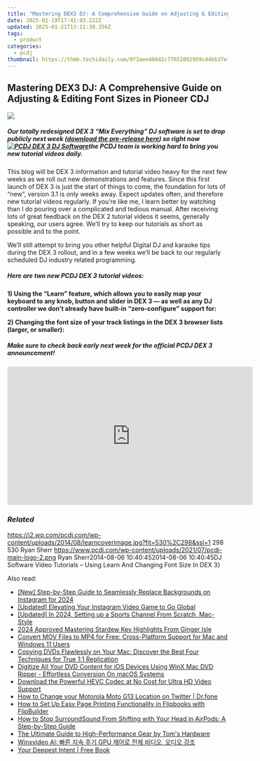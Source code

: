 ```yaml
---
title: "Mastering DEX3 DJ: A Comprehensive Guide on Adjusting & Editing Font Sizes in Pioneer CDJ"
date: 2025-01-19T17:41:03.222Z
updated: 2025-01-21T13:21:39.356Z
tags:
  - product
categories:
  - pcdj
thumbnail: https://thmb.techidaily.com/0f3aee40842c77652092959c44bb37ef79d636e0b9ea84d35588db5436176752.jpeg
---
```


## Mastering DEX3 DJ: A Comprehensive Guide on Adjusting & Editing Font Sizes in Pioneer CDJ

[![](https://i2.wp.com/pcdj.com/wp-content/uploads/2014/08/learncoverimage.jpg?resize=530%2C270&ssl=1)](https://i2.wp.com/pcdj.com/wp-content/uploads/2014/08/learncoverimage.jpg?fit=530%2C298&ssl=1 "learncoverimage")

##### Our totally redesigned DEX 3 “Mix Everything” DJ software is set to drop publicly next week ([download the pre-release here](https://tools.techidaily.com/pcdj/products/)) so right now [![PCDJ DEX 3 DJ Software](https://i0.wp.com/www.pcdj.com/wp-content/uploads/2014/08/dex3pageimage1-300x214.jpg?resize=300%2C214&ssl=1)](https://i2.wp.com/www.pcdj.com/wp-content/uploads/2014/08/dex3pageimage1.jpg?ssl=1)the PCDJ team is working hard to bring you new tutorial videos daily.

This blog will be DEX 3 information and tutorial video heavy for the next few weeks as we roll out new demonstrations and features. Since this first launch of DEX 3 is just the start of things to come, the foundation for lots of “new”, version 3.1 is only weeks away. Expect updates often, and therefore new tutorial videos regularly. If you’re like me, I learn better by watching than I do pouring over a complicated and tedious manual. After receiving lots of great feedback on the DEX 2 tutorial videos it seems, generally speaking, our users agree. We’ll try to keep our tutorials as short as possible and to the point.

We’ll still attempt to bring you other helpful Digital DJ and karaoke tips during the DEX 3 rollout, and in a few weeks we’ll be back to our regularly scheduled DJ industry related programming.

##### Here are two new PCDJ DEX 3 tutorial videos:

**1) Using the “Learn” feature, which allows you to easily map your keyboard to any knob, button and slider in DEX 3 — as well as any DJ controller we don’t already have built-in “zero-configure” support for:**  
  
**2) Changing the font size of your track listings in the DEX 3 browser lists (larger, or smaller):**   

##### Make sure to check back early next week for the official PCDJ DEX 3 announcement!

<!-- affiliate ads begin -->
<iframe width="560" height="315" src="https://www.youtube.com/embed/YZma8PBO0D8?si=9-qQgGVTuChYd27a" title="YouTube video player" frameborder="0" allow="accelerometer; autoplay; clipboard-write; encrypted-media; gyroscope; picture-in-picture; web-share" referrerpolicy="strict-origin-when-cross-origin" allowfullscreen></iframe>
<!-- affiliate ads end -->

### _Related_

https://i2.wp.com/pcdj.com/wp-content/uploads/2014/08/learncoverimage.jpg?fit=530%2C298&ssl=1 298 530 Ryan Sherr https://www.pcdj.com/wp-content/uploads/2021/07/pcdj-main-logo-2.png Ryan Sherr2014-08-06 10:40:452014-08-06 10:40:45DJ Software Video Tutorials – Using Learn And Changing Font Size In DEX 3}

<ins class="adsbygoogle"
     style="display:block"
     data-ad-format="autorelaxed"
     data-ad-client="ca-pub-7571918770474297"
     data-ad-slot="1223367746"></ins>

<ins class="adsbygoogle"
     style="display:block"
     data-ad-client="ca-pub-7571918770474297"
     data-ad-slot="8358498916"
     data-ad-format="auto"
     data-full-width-responsive="true"></ins>

<span class="atpl-alsoreadstyle">Also read:</span>
<div><ul>
<li><a href="https://instagram-video-recordings.techidaily.com/new-step-by-step-guide-to-seamlessly-replace-backgrounds-on-instagram-for-2024/"><u>[New] Step-by-Step Guide to Seamlessly Replace Backgrounds on Instagram for 2024</u></a></li>
<li><a href="https://instagram-video-recordings.techidaily.com/updated-elevating-your-instagram-video-game-to-go-global/"><u>[Updated] Elevating Your Instagram Video Game to Go Global</u></a></li>
<li><a href="https://youtube-lab.techidaily.com/ed-in-2024-setting-up-a-sports-channel-from-scratch-mac-style/"><u>[Updated] In 2024, Setting up a Sports Channel From Scratch, Mac-Style</u></a></li>
<li><a href="https://remote-screen-capture.techidaily.com/2024-approved-mastering-stardew-key-highlights-from-ginger-isle/"><u>2024 Approved Mastering Stardew Key Highlights From Ginger Isle</u></a></li>
<li><a href="https://discover-amazing.techidaily.com/convert-mov-files-to-mp4-for-free-cross-platform-support-for-mac-and-windows-11-users/"><u>Convert MOV Files to MP4 for Free: Cross-Platform Support for Mac and Windows 11 Users</u></a></li>
<li><a href="https://discover-amazing.techidaily.com/copying-dvds-flawlessly-on-your-mac-discover-the-best-four-techniques-for-true-11-replication/"><u>Copying DVDs Flawlessly on Your Mac: Discover the Best Four Techniques for True 1:1 Replication</u></a></li>
<li><a href="https://discover-amazing.techidaily.com/digitize-all-your-dvd-content-for-ios-devices-using-winx-mac-dvd-ripper-effortless-conversion-on-macos-systems/"><u>Digitize All Your DVD Content for iOS Devices Using WinX Mac DVD Ripper - Effortless Conversion On macOS Systems</u></a></li>
<li><a href="https://discover-amazing.techidaily.com/download-the-powerful-hevc-codec-at-no-cost-for-ultra-hd-video-support/"><u>Download the Powerful HEVC Codec at No Cost for Ultra HD Video Support</u></a></li>
<li><a href="https://location-social.techidaily.com/how-to-change-your-motorola-moto-g13-location-on-twitter-drfone-by-drfone-virtual-android/"><u>How to Change your Motorola Moto G13 Location on Twitter | Dr.fone</u></a></li>
<li><a href="https://win-info.techidaily.com/how-to-set-up-easy-page-printing-functionality-in-flipbooks-with-flipbuilder/"><u>How to Set Up Easy Page Printing Functionality in Flipbooks with FlipBuilder</u></a></li>
<li><a href="https://fox-that.techidaily.com/how-to-stop-surroundsound-from-shifting-with-your-head-in-airpods-a-step-by-step-guide/"><u>How to Stop SurroundSound From Shifting with Your Head in AirPods: A Step-by-Step Guide</u></a></li>
<li><a href="https://hardware-tips.techidaily.com/the-ultimate-guide-to-high-performance-gear-by-toms-hardware/"><u>The Ultimate Guide to High-Performance Gear by Tom's Hardware</u></a></li>
<li><a href="https://discover-amazing.techidaily.com/1725285699537-winxvideo-ai-gpu/"><u>Winxvideo AI: 빠른 지속 주기 GPU 제어로 전체 비디오, 오디오 강조</u></a></li>
<li><a href="https://novels-ebooks.techidaily.com/210761814-9781591798453-your-deepest-intent/"><u>Your Deepest Intent | Free Book</u></a></li>
</ul></div>


